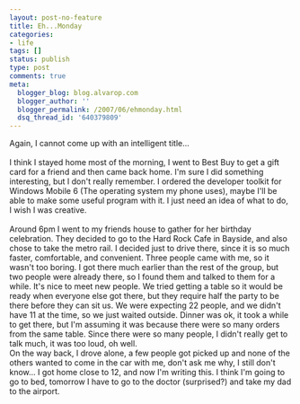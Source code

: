 ```yaml
---
layout: post-no-feature
title: Eh...Monday
categories:
- life
tags: []
status: publish
type: post
comments: true
meta:
  blogger_blog: blog.alvarop.com
  blogger_author: ''
  blogger_permalink: /2007/06/ehmonday.html
  dsq_thread_id: '640379809'
---
```

Again, I cannot come up with an intelligent title...<br /><br />I think I stayed home most of the morning, I went to Best Buy to get a gift card for a friend and then came back home. I'm sure I did something interesting, but I don't really remember. I ordered the developer toolkit for Windows Mobile 6 (The operating system my phone uses), maybe I'll be able to make some useful program with it. I just need an idea of what to do, I wish I was creative.<br /><br />Around 6pm I went to my friends house to gather for her birthday celebration. They decided to go to the Hard Rock Cafe in Bayside, and also chose to take the metro rail. I decided just to drive there, since it is so much faster, comfortable, and convenient. Three people came with me, so it wasn't too boring. I got there much earlier than the rest of the group, but two people were already there, so I found them and talked to them for a while. It's nice to meet new people. We tried getting a table so it would be ready when everyone else got there, but they require half the party to be there before they can sit us. We were expecting 22 people, and we didn't have 11 at the time, so we just waited outside. Dinner was ok, it took a while to get there, but I'm assuming it was because there were so many orders from the same table. Since there were so many people, I didn't really get to talk much, it was too loud, oh well.<br />On the way back, I drove alone, a few people got picked up and none of the others wanted to come in the car with me, don't ask me why, I still don't know... I got home close to 12, and now I'm writing this. I think I'm going to go to bed, tomorrow I have to go to the doctor (surprised?) and take my dad to the airport.

